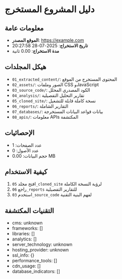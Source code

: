 # دليل المشروع المستخرج

## معلومات عامة
- **الموقع المصدر**: https://example.com
- **تاريخ الاستخراج**: 2025-07-28 20:27:58
- **مدة الاستخراج**: 0.00 ثانية

## هيكل المجلدات
- `01_extracted_content/`: المحتوى المستخرج من الموقع
- `02_assets/`: الصور وملفات CSS وJavaScript
- `03_source_code/`: الكود المصدري المحلل
- `04_analysis/`: تقارير التحليل التفصيلية
- `05_cloned_site/`: نسخة كاملة قابلة للتشغيل
- `06_reports/`: التقارير الشاملة
- `07_databases/`: بيانات قواعد البيانات المستخرجة
- `08_apis/`: معلومات APIs المكتشفة

## الإحصائيات
- عدد الصفحات: 1
- عدد الأصول: 0
- حجم البيانات: 0.00 MB

## كيفية الاستخدام
1. افتح مجلد `05_cloned_site` لرؤية النسخة الكاملة
2. راجع `06_reports` للتقارير التفصيلية
3. استخدم `03_source_code` لفهم البنية التقنية

## التقنيات المكتشفة
- cms: unknown
- frameworks: []
- libraries: []
- analytics: []
- server_technology: unknown
- hosting_provider: unknown
- ssl_info: {}
- performance_tools: []
- cdn_usage: []
- database_indicators: []
